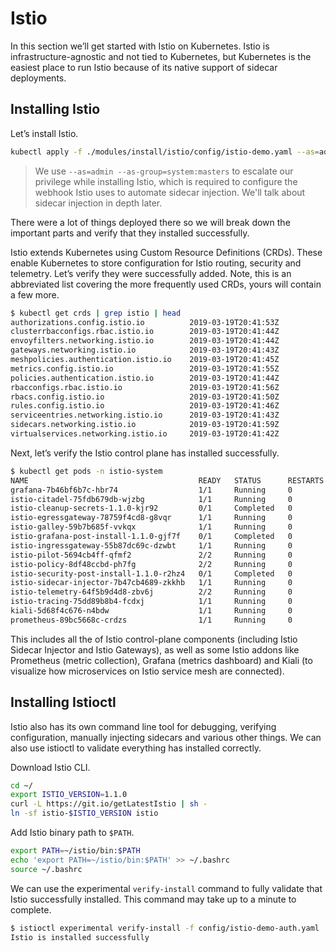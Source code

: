 # Istio

In this section we’ll get started with Istio on Kubernetes. Istio is infrastructure-agnostic and not tied to Kubernetes, but Kubernetes is the easiest place to run Istio because of its native support of sidecar deployments.

## Installing Istio

Let’s install Istio.

``` bash
kubectl apply -f ./modules/install/istio/config/istio-demo.yaml --as=admin --as-group=system:masters
```

> We use `--as=admin --as-group=system:masters` to escalate our privilege while installing Istio, which is required to configure the webhook Istio uses to automate sidecar injection. We'll talk about sidecar injection in depth later.

There were a lot of things deployed there so we will break down the important parts and verify that they installed successfully.

Istio extends Kubernetes using Custom Resource Definitions (CRDs). These enable Kubernetes to store configuration for Istio routing, security and telemetry. Let’s verify they were successfully added. Note, this is an abbreviated list covering the more frequently used CRDs, yours will contain a few more.

```bash
$ kubectl get crds | grep istio | head
authorizations.config.istio.io          2019-03-19T20:41:53Z
clusterrbacconfigs.rbac.istio.io        2019-03-19T20:41:44Z
envoyfilters.networking.istio.io        2019-03-19T20:41:44Z
gateways.networking.istio.io            2019-03-19T20:41:43Z
meshpolicies.authentication.istio.io    2019-03-19T20:41:45Z
metrics.config.istio.io                 2019-03-19T20:41:55Z
policies.authentication.istio.io        2019-03-19T20:41:44Z
rbacconfigs.rbac.istio.io               2019-03-19T20:41:56Z
rbacs.config.istio.io                   2019-03-19T20:41:50Z
rules.config.istio.io                   2019-03-19T20:41:46Z
serviceentries.networking.istio.io      2019-03-19T20:41:43Z
sidecars.networking.istio.io            2019-03-19T20:41:59Z
virtualservices.networking.istio.io     2019-03-19T20:41:42Z
```

Next, let’s verify the Istio control plane has installed successfully.

```bash
$ kubectl get pods -n istio-system
NAME                                      READY   STATUS      RESTARTS   AGE
grafana-7b46bf6b7c-hbr74                  1/1     Running     0          11m
istio-citadel-75fdb679db-wjzbg            1/1     Running     0          11m
istio-cleanup-secrets-1.1.0-kjr92         0/1     Completed   0          11m
istio-egressgateway-78759f4cd8-g8vqr      1/1     Running     0          11m
istio-galley-59b7b685f-vvkqx              1/1     Running     0          11m
istio-grafana-post-install-1.1.0-gjf7f    0/1     Completed   0          11m
istio-ingressgateway-55b87dc69c-dzwbt     1/1     Running     0          11m
istio-pilot-5694cb4ff-qfmf2               2/2     Running     0          11m
istio-policy-8df48ccbd-ph7fg              2/2     Running     0          11m
istio-security-post-install-1.1.0-r2hz4   0/1     Completed   0          11m
istio-sidecar-injector-7b47cb4689-zkkhb   1/1     Running     0          11m
istio-telemetry-64f5b9d4d8-zbv6j          2/2     Running     0          11m
istio-tracing-75dd89b8b4-fcdxj            1/1     Running     0          11m
kiali-5d68f4c676-n4bdw                    1/1     Running     0          11m
prometheus-89bc5668c-crdzs                1/1     Running     0          11m
```

This includes all the of Istio control-plane components (including Istio Sidecar Injector and Istio Gateways), as well as some Istio addons like Prometheus (metric collection), Grafana (metrics dashboard) and Kiali (to visualize how microservices on Istio service mesh are connected).

## Installing Istioctl

Istio also has its own command line tool for debugging, verifying configuration, manually injecting sidecars and various other things. We can also use istioctl to validate everything has installed correctly.
 
Download Istio CLI.

```bash
cd ~/
export ISTIO_VERSION=1.1.0
curl -L https://git.io/getLatestIstio | sh -
ln -sf istio-$ISTIO_VERSION istio
```

Add Istio binary path to `$PATH`.

```bash
export PATH=~/istio/bin:$PATH
echo 'export PATH=~/istio/bin:$PATH' >> ~/.bashrc
source ~/.bashrc
```

We can use the experimental `verify-install` command to fully validate that Istio successfully installed. This command may take up to a minute to complete.

```bash
$ istioctl experimental verify-install -f config/istio-demo-auth.yaml
Istio is installed successfully
```
